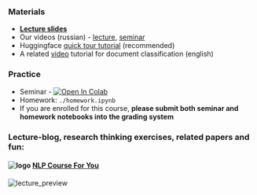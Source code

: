 
### Materials
* [__Lecture slides__](https://drive.google.com/file/d/1MYEajlQeG7w4VftF-GGs7em5pTVYsquJ/view?usp=sharing) 
* Our videos (russian) - [lecture](https://disk.yandex.ru/i/7EAl1vWEkusMTA), [seminar](https://disk.yandex.ru/i/KgOmuhkdLQhf4Q)
* Huggingface [quick tour tutorial](https://huggingface.co/docs/transformers/quicktour) (recommended)
* A related [video](https://www.youtube.com/watch?v=_eSGWNqKeeY) tutorial for document classification (english)

### Practice
* Seminar - [![Open In Colab](https://colab.research.google.com/assets/colab-badge.svg)](https://colab.research.google.com/github/yandexdataschool/nlp_course/blob/2024/week05_transfer/seminar.ipynb)
* Homework: `./homework.ipynb`
* If you are enrolled for this course, __please submit both seminar and homework notebooks into the grading system__


### Lecture-blog, research thinking exercises, related papers and fun: 
#### ![logo](../resources/course_logo.png) [NLP Course For You](https://lena-voita.github.io/nlp_course.html#preview_transfer) 
![lecture_preview](../resources/nlp2020_gifs/transfer_learning.gif)
